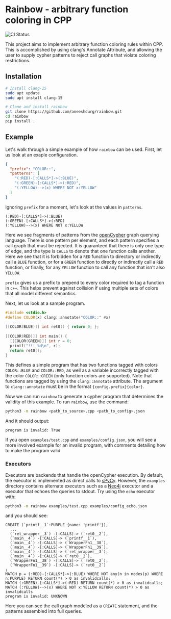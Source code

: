 # Rainbow - arbitrary function coloring in CPP

![CI Status](https://github.com/aneeshdurg/rainbow/actions/workflows/test.yml/badge.svg)

This project aims to implement arbitrary function coloring rules within CPP.
This is accomplished by using clang's Annotate Attribute, and allowing the user
to supply cypher patterns to reject call graphs that violate coloring
restrictions.

## Installation

```bash
# Install clang-15
sudo apt update
sudo apt install clang-15

# Clone and install rainbow
git clone https://github.com/aneeshdurg/rainbow.git
cd rainbow
pip install .
```

## Example

Let's walk through a simple example of how `rainbow` can be used.
First, let us look at an exaple configuration.

```json
{
  "prefix": "COLOR::",
  "patterns": [
    "(:RED)-[:CALLS*]->(:BLUE)",
    "(:GREEN)-[:CALLS*]->(:RED)",
    "(:YELLOW)-->(x) WHERE NOT x:YELLOW"
  ]
}
```

Ignoring `prefix` for a moment, let's look at the values in `patterns`.

```cypher
(:RED)-[:CALLS*]->(:BLUE)
(:GREEN)-[:CALLS*]->(:RED)
(:YELLOW)-->(x) WHERE NOT x:YELLOW
```

Here we see fragments of patterns from the
[openCypher](https://github.com/opencypher/openCypher/) graph querying language.
There is one pattern per element, and each pattern specifies a call graph that must
be rejected. It is guaranteed that there is only one type of edge, and the type
is `CALLS` to denote that one function calls another. Here we see that it is
forbidden for a `RED` function to directory or indirectly call a `BLUE`
function, or for a `GREEN` function to directly or indirectly
call a `RED` function, or finally, for any `YELLOW` function to call any
function that isn't also `YELLOW`.

`prefix` gives us a prefix to prepend to every color required to tag a function
in `c++`. This helps prevent against collision if using multiple sets of colors
that all model different semantics.

Next, let us look at a sample program.

```cpp
#include <stdio.h>
#define COLOR(x) clang::annotate("COLOR::" #x)
                                               
[[COLOR(BLUE)]] int ret0() { return 0; };
                                               
[[COLOR(RED)]] int main() {
  [[COLOR(GREEN)]] int r = 0;
  printf("!!! %d\n", r);
  return ret0();
}
```

This defines a simple program that has two functions tagged with colors
`COLOR::BLUE` and `COLOR::RED`, as well as a variable incorrectly tagged with
the color `COLOR::GREEN` (only function colors are supported). Note that
functions are tagged by using the `clang::annotate` attribute. The argument to
`clang::annotate` must be in the format `{config.prefix}{color}`.

Now we can run `rainbow` to generate a cypher program that determines the
validity of this example. To run `rainbow`, use the command:

```bash
python3 -m rainbow <path_to_source>.cpp <path_to_config>.json
```

And it should output:

```
program is invalid: True
```

If you open `examples/test.cpp` and `examples/config.json`, you will see a more
involved example for an invalid program, with comments detailing how to make the
program valid.

### Executors

Executors are backends that handle the openCypher execution. By default, the
executor is implemented as direct calls to [sPyCy](https://github.com/aneeshdurg/spycy).
However, the `examples` directory contains alternate executors such as a
[Neo4j](https://github.com/neo4j/neo4j) executor and a executor that echoes the
queries to stdout. Try using the `echo` executor with:

```bash
python3 -m rainbow examples/test.cpp examples/config_echo.json
```

and you should see:

```cypher
CREATE (`printf__1`:PURPLE {name: 'printf'}),
  ...
  (`ret_wrapper__3`) -[:CALLS]-> (`ret0__2`),
  (`main__4`) -[:CALLS]-> (`printf__1`),
  (`main__4`) -[:CALLS]-> (`WrapperFn1__38`),
  (`main__4`) -[:CALLS]-> (`WrapperFn1__39`),
  (`main__4`) -[:CALLS]-> (`ret_wrapper__3`),
  (`main__4`) -[:CALLS]-> (`ret0__2`),
  (`WrapperFn1__38`) -[:CALLS]-> (`ret0__2`),
  (`WrapperFn1__39`) -[:CALLS]-> (`ret0__2`)
;
MATCH p = (:RED)-[:CALLS*]->(:BLUE) WHERE NOT any(n in nodes(p) WHERE n:PURPLE) RETURN count(*) > 0 as invalidcalls;
MATCH (:GREEN)-[:CALLS*]->(:RED) RETURN count(*) > 0 as invalidcalls;
MATCH (:YELLOW)-->(x) WHERE NOT x:YELLOW RETURN count(*) > 0 as invalidcalls
program is invalid: UNKNOWN
```

Here you can see the call graph modeled as a `CREATE` statement, and the
patterns assembled into full queries.
